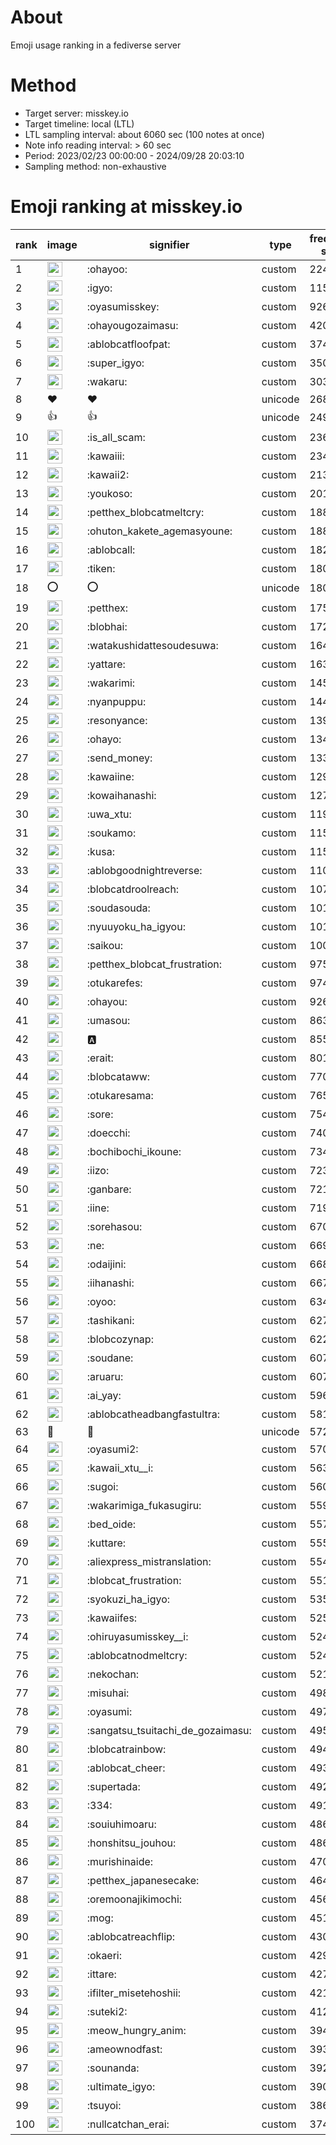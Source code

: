 # About
Emoji usage ranking in a fediverse server

# Method
- Target server: misskey.io
- Target timeline: local (LTL)
- LTL sampling interval: about 6060 sec (100 notes at once)
- Note info reading interval: > 60 sec
- Period: 2023/02/23 00:00:00 - 2024/09/28 20:03:10 
- Sampling method: non-exhaustive

# Emoji ranking at misskey.io

|rank|image|signifier|type|frequency score|
|----|----|----|----|----|
|1|<img height="24" src="https://misskey.io/emoji/ohayoo.webp">|:ohayoo:|custom|224907|
|2|<img height="24" src="https://misskey.io/emoji/igyo.webp">|:igyo:|custom|115758|
|3|<img height="24" src="https://misskey.io/emoji/oyasumisskey.webp">|:oyasumisskey:|custom|92611|
|4|<img height="24" src="https://misskey.io/emoji/ohayougozaimasu.webp">|:ohayougozaimasu:|custom|42070|
|5|<img height="24" src="https://misskey.io/emoji/ablobcatfloofpat.webp">|:ablobcatfloofpat:|custom|37430|
|6|<img height="24" src="https://misskey.io/emoji/super_igyo.webp">|:super_igyo:|custom|35070|
|7|<img height="24" src="https://misskey.io/emoji/wakaru.webp">|:wakaru:|custom|30384|
|8|❤|❤|unicode|26881|
|9|👍|👍|unicode|24997|
|10|<img height="24" src="https://misskey.io/emoji/is_all_scam.webp">|:is_all_scam:|custom|23628|
|11|<img height="24" src="https://misskey.io/emoji/kawaiii.webp">|:kawaiii:|custom|23407|
|12|<img height="24" src="https://misskey.io/emoji/kawaii2.webp">|:kawaii2:|custom|21308|
|13|<img height="24" src="https://misskey.io/emoji/youkoso.webp">|:youkoso:|custom|20125|
|14|<img height="24" src="https://misskey.io/emoji/petthex_blobcatmeltcry.webp">|:petthex_blobcatmeltcry:|custom|18864|
|15|<img height="24" src="https://misskey.io/emoji/ohuton_kakete_agemasyoune.webp">|:ohuton_kakete_agemasyoune:|custom|18803|
|16|<img height="24" src="https://misskey.io/emoji/ablobcall.webp">|:ablobcall:|custom|18233|
|17|<img height="24" src="https://misskey.io/emoji/tiken.webp">|:tiken:|custom|18066|
|18|⭕|⭕|unicode|18054|
|19|<img height="24" src="https://misskey.io/emoji/petthex.webp">|:petthex:|custom|17509|
|20|<img height="24" src="https://misskey.io/emoji/blobhai.webp">|:blobhai:|custom|17233|
|21|<img height="24" src="https://misskey.io/emoji/watakushidattesoudesuwa.webp">|:watakushidattesoudesuwa:|custom|16498|
|22|<img height="24" src="https://misskey.io/emoji/yattare.webp">|:yattare:|custom|16384|
|23|<img height="24" src="https://misskey.io/emoji/wakarimi.webp">|:wakarimi:|custom|14548|
|24|<img height="24" src="https://misskey.io/emoji/nyanpuppu.webp">|:nyanpuppu:|custom|14418|
|25|<img height="24" src="https://misskey.io/emoji/resonyance.webp">|:resonyance:|custom|13943|
|26|<img height="24" src="https://misskey.io/emoji/ohayo.webp">|:ohayo:|custom|13414|
|27|<img height="24" src="https://misskey.io/emoji/send_money.webp">|:send_money:|custom|13332|
|28|<img height="24" src="https://misskey.io/emoji/kawaiine.webp">|:kawaiine:|custom|12926|
|29|<img height="24" src="https://misskey.io/emoji/kowaihanashi.webp">|:kowaihanashi:|custom|12729|
|30|<img height="24" src="https://misskey.io/emoji/uwa_xtu.webp">|:uwa_xtu:|custom|11905|
|31|<img height="24" src="https://misskey.io/emoji/soukamo.webp">|:soukamo:|custom|11581|
|32|<img height="24" src="https://misskey.io/emoji/kusa.webp">|:kusa:|custom|11511|
|33|<img height="24" src="https://misskey.io/emoji/ablobgoodnightreverse.webp">|:ablobgoodnightreverse:|custom|11057|
|34|<img height="24" src="https://misskey.io/emoji/blobcatdroolreach.webp">|:blobcatdroolreach:|custom|10742|
|35|<img height="24" src="https://misskey.io/emoji/soudasouda.webp">|:soudasouda:|custom|10189|
|36|<img height="24" src="https://misskey.io/emoji/nyuuyoku_ha_igyou.webp">|:nyuuyoku_ha_igyou:|custom|10145|
|37|<img height="24" src="https://misskey.io/emoji/saikou.webp">|:saikou:|custom|10000|
|38|<img height="24" src="https://misskey.io/emoji/petthex_blobcat_frustration.webp">|:petthex_blobcat_frustration:|custom|9758|
|39|<img height="24" src="https://misskey.io/emoji/otukarefes.webp">|:otukarefes:|custom|9741|
|40|<img height="24" src="https://misskey.io/emoji/ohayou.webp">|:ohayou:|custom|9262|
|41|<img height="24" src="https://misskey.io/emoji/umasou.webp">|:umasou:|custom|8637|
|42|<img height="24" src="https://misskey.io/emoji/a.webp">|:a:|custom|8552|
|43|<img height="24" src="https://misskey.io/emoji/erait.webp">|:erait:|custom|8016|
|44|<img height="24" src="https://misskey.io/emoji/blobcataww.webp">|:blobcataww:|custom|7703|
|45|<img height="24" src="https://misskey.io/emoji/otukaresama.webp">|:otukaresama:|custom|7652|
|46|<img height="24" src="https://misskey.io/emoji/sore.webp">|:sore:|custom|7547|
|47|<img height="24" src="https://misskey.io/emoji/doecchi.webp">|:doecchi:|custom|7404|
|48|<img height="24" src="https://misskey.io/emoji/bochibochi_ikoune.webp">|:bochibochi_ikoune:|custom|7341|
|49|<img height="24" src="https://misskey.io/emoji/iizo.webp">|:iizo:|custom|7233|
|50|<img height="24" src="https://misskey.io/emoji/ganbare.webp">|:ganbare:|custom|7212|
|51|<img height="24" src="https://misskey.io/emoji/iine.webp">|:iine:|custom|7194|
|52|<img height="24" src="https://misskey.io/emoji/sorehasou.webp">|:sorehasou:|custom|6705|
|53|<img height="24" src="https://misskey.io/emoji/ne.webp">|:ne:|custom|6690|
|54|<img height="24" src="https://misskey.io/emoji/odaijini.webp">|:odaijini:|custom|6685|
|55|<img height="24" src="https://misskey.io/emoji/iihanashi.webp">|:iihanashi:|custom|6673|
|56|<img height="24" src="https://misskey.io/emoji/oyoo.webp">|:oyoo:|custom|6343|
|57|<img height="24" src="https://misskey.io/emoji/tashikani.webp">|:tashikani:|custom|6271|
|58|<img height="24" src="https://misskey.io/emoji/blobcozynap.webp">|:blobcozynap:|custom|6229|
|59|<img height="24" src="https://misskey.io/emoji/soudane.webp">|:soudane:|custom|6070|
|60|<img height="24" src="https://misskey.io/emoji/aruaru.webp">|:aruaru:|custom|6070|
|61|<img height="24" src="https://misskey.io/emoji/ai_yay.webp">|:ai_yay:|custom|5964|
|62|<img height="24" src="https://misskey.io/emoji/ablobcatheadbangfastultra.webp">|:ablobcatheadbangfastultra:|custom|5817|
|63|🎉|🎉|unicode|5721|
|64|<img height="24" src="https://misskey.io/emoji/oyasumi2.webp">|:oyasumi2:|custom|5702|
|65|<img height="24" src="https://misskey.io/emoji/kawaii_xtu__i.webp">|:kawaii_xtu__i:|custom|5636|
|66|<img height="24" src="https://misskey.io/emoji/sugoi.webp">|:sugoi:|custom|5602|
|67|<img height="24" src="https://misskey.io/emoji/wakarimiga_fukasugiru.webp">|:wakarimiga_fukasugiru:|custom|5593|
|68|<img height="24" src="https://misskey.io/emoji/bed_oide.webp">|:bed_oide:|custom|5577|
|69|<img height="24" src="https://misskey.io/emoji/kuttare.webp">|:kuttare:|custom|5556|
|70|<img height="24" src="https://misskey.io/emoji/aliexpress_mistranslation.webp">|:aliexpress_mistranslation:|custom|5542|
|71|<img height="24" src="https://misskey.io/emoji/blobcat_frustration.webp">|:blobcat_frustration:|custom|5516|
|72|<img height="24" src="https://misskey.io/emoji/syokuzi_ha_igyo.webp">|:syokuzi_ha_igyo:|custom|5356|
|73|<img height="24" src="https://misskey.io/emoji/kawaiifes.webp">|:kawaiifes:|custom|5257|
|74|<img height="24" src="https://misskey.io/emoji/ohiruyasumisskey__i.webp">|:ohiruyasumisskey__i:|custom|5248|
|75|<img height="24" src="https://misskey.io/emoji/ablobcatnodmeltcry.webp">|:ablobcatnodmeltcry:|custom|5240|
|76|<img height="24" src="https://misskey.io/emoji/nekochan.webp">|:nekochan:|custom|5210|
|77|<img height="24" src="https://misskey.io/emoji/misuhai.webp">|:misuhai:|custom|4985|
|78|<img height="24" src="https://misskey.io/emoji/oyasumi.webp">|:oyasumi:|custom|4979|
|79|<img height="24" src="https://misskey.io/emoji/sangatsu_tsuitachi_de_gozaimasu.webp">|:sangatsu_tsuitachi_de_gozaimasu:|custom|4956|
|80|<img height="24" src="https://misskey.io/emoji/blobcatrainbow.webp">|:blobcatrainbow:|custom|4949|
|81|<img height="24" src="https://misskey.io/emoji/ablobcat_cheer.webp">|:ablobcat_cheer:|custom|4937|
|82|<img height="24" src="https://misskey.io/emoji/supertada.webp">|:supertada:|custom|4922|
|83|<img height="24" src="https://misskey.io/emoji/334.webp">|:334:|custom|4912|
|84|<img height="24" src="https://misskey.io/emoji/souiuhimoaru.webp">|:souiuhimoaru:|custom|4869|
|85|<img height="24" src="https://misskey.io/emoji/honshitsu_jouhou.webp">|:honshitsu_jouhou:|custom|4869|
|86|<img height="24" src="https://misskey.io/emoji/murishinaide.webp">|:murishinaide:|custom|4705|
|87|<img height="24" src="https://misskey.io/emoji/petthex_japanesecake.webp">|:petthex_japanesecake:|custom|4645|
|88|<img height="24" src="https://misskey.io/emoji/oremoonajikimochi.webp">|:oremoonajikimochi:|custom|4568|
|89|<img height="24" src="https://misskey.io/emoji/mog.webp">|:mog:|custom|4515|
|90|<img height="24" src="https://misskey.io/emoji/ablobcatreachflip.webp">|:ablobcatreachflip:|custom|4304|
|91|<img height="24" src="https://misskey.io/emoji/okaeri.webp">|:okaeri:|custom|4298|
|92|<img height="24" src="https://misskey.io/emoji/ittare.webp">|:ittare:|custom|4279|
|93|<img height="24" src="https://misskey.io/emoji/ifilter_misetehoshii.webp">|:ifilter_misetehoshii:|custom|4211|
|94|<img height="24" src="https://misskey.io/emoji/suteki2.webp">|:suteki2:|custom|4125|
|95|<img height="24" src="https://misskey.io/emoji/meow_hungry_anim.webp">|:meow_hungry_anim:|custom|3948|
|96|<img height="24" src="https://misskey.io/emoji/ameownodfast.webp">|:ameownodfast:|custom|3938|
|97|<img height="24" src="https://misskey.io/emoji/sounanda.webp">|:sounanda:|custom|3928|
|98|<img height="24" src="https://misskey.io/emoji/ultimate_igyo.webp">|:ultimate_igyo:|custom|3909|
|99|<img height="24" src="https://misskey.io/emoji/tsuyoi.webp">|:tsuyoi:|custom|3865|
|100|<img height="24" src="https://misskey.io/emoji/nullcatchan_erai.webp">|:nullcatchan_erai:|custom|3748|
